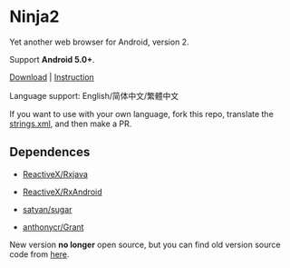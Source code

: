 Ninja2
===

Yet another web browser for Android, version 2.

Support **Android 5.0+**.

[Download]( "") | [Instruction]( "")

Language support: English/简体中文/繁體中文

If you want to use with your own language, fork this repo, translate the [strings.xml](https://github.com/mthli/Ninja2/blob/master/strings.xml "strings.xml"), and then make a PR.

## Dependences

 - [ReactiveX/Rxjava](https://github.com/ReactiveX/RxJava "ReactiveX/RxJava")

 - [ReactiveX/RxAndroid](https://github.com/ReactiveX/RxAndroid "ReactiveX/RxAndroid")

 - [satyan/sugar](https://github.com/satyan/sugar "satyan/sugar")

 - [anthonycr/Grant](https://github.com/anthonycr/Grant "anthonycr/Grant")

New version **no longer** open source, but you can find old version source code from [here](https://github.com/mthli/Ninja "mthli/Ninja").